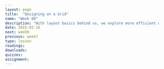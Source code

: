 ```yaml
---
layout: page
title:  "Designing on a Grid"
name: "Week 08"
description: "With layout basics behind us, we explore more efficient ways to design web projects using grid design and CSS frameworks. In this class, we will go deeper into Bootstrap, and discuss rapid development using grids and pre-built CSS rules."
date: 2015-03-16
next: week9
previous: week7
type: lesson
readings: 
downloads: 
quizzes: 
assignment: 
---
```

